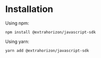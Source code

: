 # Installation

Using npm:

```
npm install @extrahorizon/javascript-sdk
```

Using yarn:

```
yarn add @extrahorizon/javascript-sdk
```
